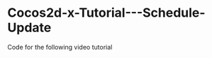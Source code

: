 Cocos2d-x-Tutorial---Schedule-Update
====================================

Code for the following video tutorial 
